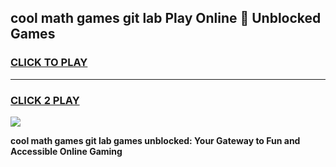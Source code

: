 
## cool math games git lab Play Online 👋 Unblocked Games
<h3>
<a href="https://news.freeplayer.one?title=cool_math_games_git_lab&ref=17CMG">CLICK TO PLAY</a></h3>
<hr>

<h3>
<a href="https://news.freeplayer.one?title=cool_math_games_git_lab&ref=17CMG">CLICK 2 PLAY</a>
  
</h3>

<a href="https://news.freeplayer.one?title=cool_math_games_git_lab&ref=17CMG/"><img src="https://clearcache.store/games.png"></a>


**cool math games git lab games unblocked: Your Gateway to Fun and Accessible Online Gaming**
